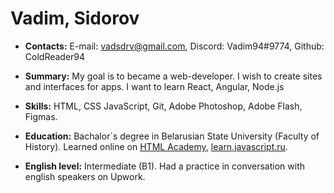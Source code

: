 # Vadim, Sidorov

- **Contacts:** E-mail: vadsdrv@gmail.com, Discord: Vadim94#9774, Github: ColdReader94

- **Summary:** My goal is to became a web-developer. I wish to create sites and interfaces for apps. I want to learn React, Angular, Node.js

- **Skills:** HTML, CSS JavaScript, Git, Adobe Photoshop, Adobe Flash, Figmas.

- **Education:** Bachalor`s degree in Belarusian State University (Faculty of History). Learned online on [HTML Academy](https://htmlacademy.ru), [learn.javascript.ru](https://learn.javascript.ru).

- **English level:** Intermediate (B1). Had a practice in conversation with english speakers on Upwork.

